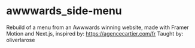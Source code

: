 # awwwards_side-menu
Rebuild of a menu from an Awwwards winning website, made with Framer Motion and Next.js, inspired by: https://agencecartier.com/fr
Taught by: oliverlarose

